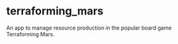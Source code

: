 # terraforming_mars
An app to manage resource production in the popular board game Terraforming Mars.
